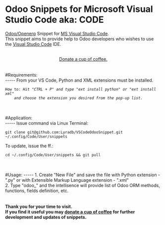 # <b>Odoo Snippets for Microsoft Visual Studio Code aka: CODE</b>
<a href="https://www.odoo.com/" style="text-decoration:underline;" target="_blank" >Odoo/Openerp</a> Snippet for <a href="https://code.visualstudio.com/" style="text-decoration:underline;" target="_blank" >MS Visual Studio Code</a>.<br/>
This snippet aims to provide help to Odoo developers who wishes to use the <a href="https://code.visualstudio.com/" style="text-decoration:underline;" target="_blank" >Visual Studio Code</a> IDE.
<br/>
<br/>
<center><a href="https://www.paypal.com/cgi-bin/webscr?cmd=_donations&business=U2VV4BHMLAD8L&lc=PH&item_name=github%2fdonate4dev&item_number=%40lyradb%2fvscode&currency_code=PHP&bn=PP%2dDonationsBF%3abtn_donateCC_LG%2egif%3aNonHosted" title="Your donation is highly appreciated." style="text-decoration:underline;" target="_blank" >Donate a cup of coffee.</a></center>
<br/>
<br/>
#Requirements:<br/>
-----
  From your VS Code, Python and XML extensions must be installed.<br/>
    <pre><code>How to: <i>Hit "CTRL + P" and type "ext install python" or "ext install xml" 
    and choose the extension you desired from the pop-up list.</i></code></pre>
<br/>
<br/>
#Application:<br/>
-----
  Issue command via Linux Terminal:<br/>
    <pre><code>git clone git@github.com:Lyradb/VSCodeOdooSnippet.git ~/.config/Code/User/snippets</code></pre>
  To update, issue the ff.:
    <pre><code>cd ~/.config/Code/User/snippets && git pull</code></pre>
  <br/>
  <br/>
#Usage:
-----
  1. Create "New File" and save the file with Python extension - ".py" 
    or with Extensible Markup Language extension - ".xml"<br/>
  2. Type "odoo_" and the intellisence will provide list of 
    Odoo ORM methods, functions, fields definition, etc.
<br/>
<br/>
<br/>
<b>Thank you for your time to visit.<br/>If you find it useful you may <a href="https://www.paypal.com/cgi-bin/webscr?cmd=_donations&business=U2VV4BHMLAD8L&lc=PH&item_name=github%2fdonate4dev&item_number=%40lyradb%2fvscode&currency_code=PHP&bn=PP%2dDonationsBF%3abtn_donateCC_LG%2egif%3aNonHosted" title="Your donation is highly appreciated." style="text-decoration:underline;" target="_blank" >donate a cup of coffee</a> for further development and updates of snippets.</b>
